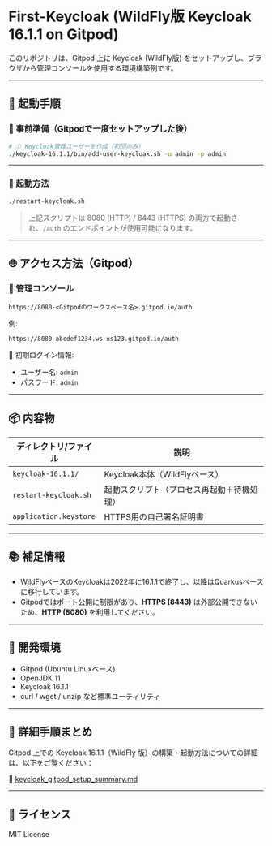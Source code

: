 # First-Keycloak (WildFly版 Keycloak 16.1.1 on Gitpod)

このリポジトリは、Gitpod 上に Keycloak (WildFly版) をセットアップし、ブラウザから管理コンソールを使用する環境構築例です。

---

## 🚀 起動手順

### 🔧 事前準備（Gitpodで一度セットアップした後）
```bash
# ① Keycloak管理ユーザーを作成（初回のみ）
./keycloak-16.1.1/bin/add-user-keycloak.sh -u admin -p admin
```

---

### 🏁 起動方法
```bash
./restart-keycloak.sh
```

> 上記スクリプトは 8080 (HTTP) / 8443 (HTTPS) の両方で起動され、`/auth` のエンドポイントが使用可能になります。

---

## 🌐 アクセス方法（Gitpod）

### 🔗 管理コンソール
`https://8080-<Gitpodのワークスペース名>.gitpod.io/auth`

例:  
```
https://8080-abcdef1234.ws-us123.gitpod.io/auth
```

🔑 初期ログイン情報:
- ユーザー名: `admin`
- パスワード: `admin`

---

## 📦 内容物

| ディレクトリ/ファイル            | 説明                                       |
|----------------------------------|--------------------------------------------|
| `keycloak-16.1.1/`               | Keycloak本体（WildFlyベース）             |
| `restart-keycloak.sh`           | 起動スクリプト（プロセス再起動＋待機処理） |
| `application.keystore`          | HTTPS用の自己署名証明書                   |

---

## 📚 補足情報

- WildFlyベースのKeycloakは2022年に16.1.1で終了し、以降はQuarkusベースに移行しています。
- Gitpodではポート公開に制限があり、**HTTPS (8443)** は外部公開できないため、**HTTP (8080)** を利用してください。

---

## 🧪 開発環境

- Gitpod (Ubuntu Linuxベース)
- OpenJDK 11
- Keycloak 16.1.1
- curl / wget / unzip など標準ユーティリティ

---

## 🔧 詳細手順まとめ

Gitpod 上での Keycloak 16.1.1（WildFly 版）の構築・起動方法についての詳細は、以下をご覧ください：

📄 [keycloak_gitpod_setup_summary.md](./keycloak_gitpod_setup_summary.md)

---

## 📝 ライセンス

MIT License
